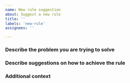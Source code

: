 ```yaml
---
name: New rule suggestion
about: Suggest a new rule
title: ''
labels: 'new-rule'
assignees: ''

---
```


<!-- Please refer to https://github.com/dotnet/roslyn-analyzers/blob/main/GuidelinesForNewRules.md -->

### Describe the problem you are trying to solve

<!-- A clear and concise description of what you want to the rule to prevent. -->

### Describe suggestions on how to achieve the rule

<!-- A clear description to how to achieve the rule. Suggest how a code-fix could automatically fix the issue/problem -->

### Additional context

<!-- Add any other context or screenshots about the rule request here. -->
